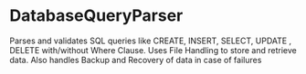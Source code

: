 # DatabaseQueryParser
Parses and validates SQL queries like CREATE, INSERT, SELECT, UPDATE , DELETE with/without Where Clause.  Uses File Handling to store and retrieve data. Also handles Backup and Recovery of data in case of failures

